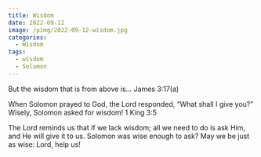 ```yaml
---
title: Wisdom
date: 2022-09-12
image: /pimg/2022-09-12-wisdom.jpg
categories:
  - Wisdom
tags:
  - wisdom
  - Solomon
---
```


<p data-block-key="a7d94">But the wisdom that is from above is…  James 3:17(a)</p><p data-block-key="8l8uq">When Solomon prayed to God, the Lord responded, “What shall I give you?” Wisely, Solomon asked for wisdom!  1 King 3:5 </p><p data-block-key="bouli">The Lord reminds us that if we lack wisdom; all we need to do is ask Him, and He will give it to us. Solomon was wise enough to ask? May we be just as wise: Lord, help us! </p>

